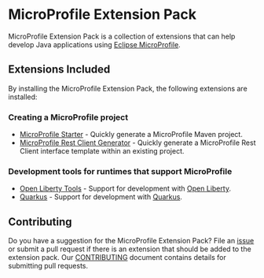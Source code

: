 # MicroProfile Extension Pack

MicroProfile Extension Pack is a collection of extensions that can help develop Java applications using [Eclipse MicroProfile](https://microprofile.io/).

## Extensions Included
By installing the MicroProfile Extension Pack, the following extensions are installed:

### Creating a MicroProfile project
* [MicroProfile Starter](https://marketplace.visualstudio.com/items?itemName=MicroProfile-Community.mp-starter-vscode-ext) - Quickly generate a MicroProfile Maven project.
* [MicroProfile Rest Client Generator](https://marketplace.visualstudio.com/items?itemName=MicroProfile-Community.mp-rest-client-generator-vscode-ext) - Quickly generate a MicroProfile Rest Client interface template within an existing project.

### Development tools for runtimes that support MicroProfile
* [Open Liberty Tools](https://marketplace.visualstudio.com/items?itemName=Open-Liberty.liberty-dev-vscode-ext) - Support for development with [Open Liberty](https://openliberty.io/).
* [Quarkus](https://marketplace.visualstudio.com/items?itemName=redhat.vscode-quarkus) - Support for development with [Quarkus](https://quarkus.io/).

## Contributing
Do you have a suggestion for the MicroProfile Extension Pack? File an [issue](https://github.com/MicroShed/vscode-microprofile-pack/issues) or submit a pull request if there is an extension that should be added to the extension pack.  Our [CONTRIBUTING](CONTRIBUTING.md) document contains details for submitting pull requests.
